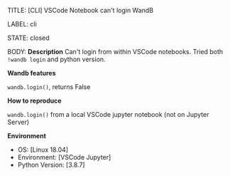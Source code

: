 TITLE:
[CLI] VSCode Notebook can't login WandB

LABEL:
cli

STATE:
closed

BODY:
**Description**
Can't login from within VSCode notebooks. Tried both `!wandb login` and python version.

**Wandb features**

`wandb.login()`, returns False


**How to reproduce**

`wandb.login()` from a local VSCode jupyter notebook (not on Jupyter Server)

**Environment**
- OS: [Linux 18.04]
- Environment: [VSCode Jupyter]
- Python Version: [3.8.7]



